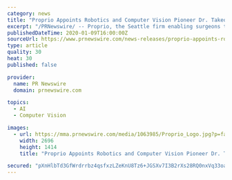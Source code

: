 ```yaml
---
category: news
title: "Proprio Appoints Robotics and Computer Vision Pioneer Dr. Takeo Kanade to Advisory Board"
excerpt: "/PRNewswire/ -- Proprio, the Seattle firm enabling surgeons to perform complex procedures, utilizing proprietary imaging techniques and mixed"
publishedDateTime: 2020-01-09T16:00:00Z
sourceUrl: https://www.prnewswire.com/news-releases/proprio-appoints-robotics-and-computer-vision-pioneer-dr-takeo-kanade-to-advisory-board-300984202.html
type: article
quality: 30
heat: 30
published: false

provider:
  name: PR Newswire
  domain: prnewswire.com

topics:
  - AI
  - Computer Vision

images:
  - url: https://mma.prnewswire.com/media/1063985/Proprio_Logo.jpg?p=facebook
    width: 2696
    height: 1414
    title: "Proprio Appoints Robotics and Computer Vision Pioneer Dr. Takeo Kanade to Advisory Board"

secured: "pXnHlbTd3GfWrdrrbz4qsfxzLZeKnU8Tz6+JGSXv7I3B2rXs28RQ0nxVq33oao3q5BwMRvxl5y4Iazu6QE3mnRjneAkCcX+OswVhVyWoh9MT3y7G3drFDeBcmN99AQZdvXamWBGx0WXz9e8XKDOGD5wg80GRgssAw975ZzWVrDJHkUNCaDlKZKWPQdIRLmRa2BFMP8okMIfRjSWO5DsSg+KzLrvM7D1p+wHcvJAxn1eupxhRqsWIcm4+D+t6hmjtmQdEY9yeR5mBDmN364OZ+Pu9JBBH3NM3L4mMg2TOKzfmh4lemHL0HBaPNm/lnWq1K3ThXI+kBBId+mVkZp7b1Yv9M2SSnGDyUq+ppmdu3xhN154M2vB5SC6+OtIvmn3KlBbVFyeg/IgiNB9q/pLd/1EwD77Srg5Gxs7YwgoLJhmNZ0iyrEMsUu0obzlSrrJaMtqqOBdb4zOKO1eKU5k5rg==;bUqiaIDNLUw9mi3K3fPgSA=="
---
```


